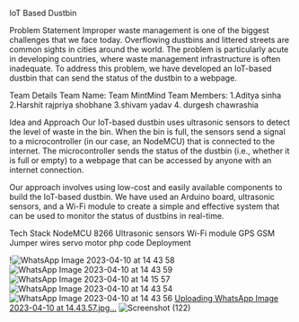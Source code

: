 IoT Based Dustbin

Problem Statement
Improper waste management is one of the biggest challenges that we face today. Overflowing dustbins and littered streets are common sights in cities around the world. The problem is particularly acute in developing countries, where waste management infrastructure is often inadequate. To address this problem, we have developed an IoT-based dustbin that can send the status of the dustbin to a webpage.

Team Details
Team Name: Team MintMind
Team Members: 1.Aditya sinha
              2.Harshit rajpriya shobhane
              3.shivam yadav
              4. durgesh chawrashia

Idea and Approach
Our IoT-based dustbin uses ultrasonic sensors to detect the level of waste in the bin. When the bin is full, the sensors send a signal to a microcontroller (in our case, an NodeMCU) that is connected to the internet. The microcontroller sends the status of the dustbin (i.e., whether it is full or empty) to a webpage that can be accessed by anyone with an internet connection.

Our approach involves using low-cost and easily available components to build the IoT-based dustbin. We have used an Arduino board, ultrasonic sensors, and a Wi-Fi module to create a simple and effective system that can be used to monitor the status of dustbins in real-time.

Tech Stack
NodeMCU 8266
Ultrasonic sensors
Wi-Fi module
GPS
GSM
Jumper wires
servo motor
php code
Deployment

!![WhatsApp Image 2023-04-10 at 14 43 58](https://user-images.githubusercontent.com/124424057/232351433-6b009cc3-7e46-47a6-a7bd-b16e3119c748.jpg)
![WhatsApp Image 2023-04-10 at 14 43 59](https://user-images.githubusercontent.com/124424057/232351434-aa759dc2-7f8b-4968-ab6f-820a18f0df2f.jpg)
![WhatsApp Image 2023-04-10 at 14 15 57](https://user-images.githubusercontent.com/124424057/232351435-fc993155-111b-4a90-bc0e-b78c10ce67d4.jpg)
![WhatsApp Image 2023-04-10 at 14 43 54](https://user-images.githubusercontent.com/124424057/232351436-e38034f8-17c3-4284-ac0f-8b85eca2ce53.jpg)
![WhatsApp Image 2023-04-10 at 14 43 56](https://user-images.githubusercontent.com/124424057/232351439-375704b8-acc4-439a-b34b-b4923bfa77b8.jpg)
[Uploading WhatsApp Image 2023-04-10 at 14.43.57.jpg…]()
![Screenshot (122)](https://user-images.githubusercontent.com/124424057/232351626-73421ea5-9b59-4e7e-9bcd-ed6a0679560e.png)




